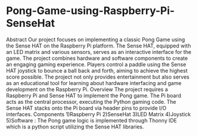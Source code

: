# Pong-Game-using-Raspberry-Pi-SenseHat
Abstract
Our project focuses on implementing a classic Pong Game using the Sense HAT 
on the Raspberry Pi platform. The Sense HAT, equipped with an LED matrix and 
various sensors, serves as an interactive interface for the game. The project 
combines hardware and software components to create an engaging gaming 
experience. Players control a paddle using the Sense HAT joystick to bounce a 
ball back and forth, aiming to achieve the highest score possible. The project not 
only provides entertainment but also serves as an educational tool for learning 
about hardware interfacing and game development on the Raspberry Pi.
Overview
The project requires a Raspberry Pi and Sense HAT to implement the Pong game. 
The Pi board acts as the central processor, executing the Python gaming code. 
The Sense HAT stacks onto the Pi board via header pins to provide I/O 
interfaces. 
Components
1)Raspberry Pi
2)SenseHat
3)LED Matrix
4)Joystick
5)Software :
 The Pong game logic is implemented through Thonny IDE which is a 
python script utilizing the Sense HAT libraries.
